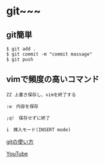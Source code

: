 # git~~~

## git簡単
```
$ git add .
$ git commit -m "commit massage"
$ git push
```
## vimで頻度の高いコマンド
```
ZZ 上書き保存し、vimを終了する

:w　内容を保存

;q!　保存せずに終了

i　挿入モード(INSERT mode)
```
[gitの使い方](/source/git.md)

[YouTube](/youtube.com)
